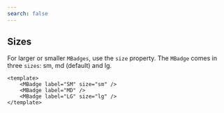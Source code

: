 ```yaml
---
search: false
---
```


## Sizes

For larger or smaller `MBadges`, use the `size` property. The `MBadge` comes in three `sizes`: sm, md (default) and lg.

<DemoContainer>
	<MBadge label="SM" size="sm" />
	<MBadge label="MD" />
	<MBadge label="LG" size="lg" />
</DemoContainer>

```vue
<template>
	<MBadge label="SM" size="sm" />
	<MBadge label="MD" />
	<MBadge label="LG" size="lg" />
</template>
```

